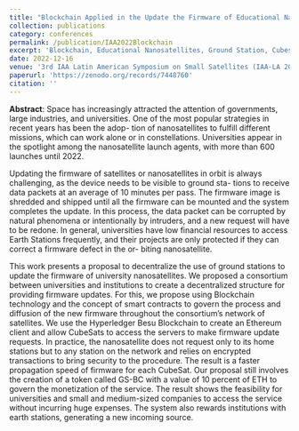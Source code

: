 ```yaml
---
title: "Blockchain Applied in the Update the Firmware of Educational Nanosatellites"
collection: publications
category: conferences
permalink: /publication/IAA2022Blockchain
excerpt: 'Blockchain, Educational Nanosatellites, Ground Station, Cubesat'
date: 2022-12-16
venue: '3rd IAA Latin American Symposium on Small Satellites (IAA-LA 2022)'
paperurl: 'https://zenodo.org/records/7448760'
citation: ''
---
```


**Abstract**:
Space has increasingly attracted the attention of governments, large industries, and universities. One of the most popular strategies in recent years has been the adop- tion of nanosatellites to fulfill different missions, which can work alone or in constellations. Universities appear in the spotlight among the nanosatellite launch agents, with more than 600 launches until 2022.

Updating the firmware of satellites or nanosatellites in orbit is always challenging, as the device needs to be visible to ground sta-
tions to receive data packets at an average of 10 minutes per pass. The firmware image is shredded and shipped until all the firmware can be mounted and the system completes the update. In this process, the data packet can be corrupted by natural
phenomena or intentionally by intruders, and a new request will have to be redone. In general, universities have low financial resources to access Earth Stations frequently, and their projects are only protected if they can correct a firmware defect in the or-
biting nanosatellite.

This work presents a proposal to decentralize the use of ground stations to update the firmware of university nanosatellites. We proposed a consortium between universities and institutions to create a decentralized structure for providing firmware updates. For this, we propose using Blockchain technology and the concept of smart contracts to govern the process and diffusion of the new firmware throughout the consortium’s network of satellites. We use the Hyperledger Besu Blockchain to create an Ethereum client and allow CubeSats to access the servers to make firmware update requests. In practice, the nanosatellite does not request only to its home stations but to any station on the network and relies on encrypted transactions to bring security to the procedure. The result is a faster propagation speed of firmware for each CubeSat. Our proposal still involves the creation of a token called GS-BC with a value of 10 percent of ETH to govern the monetization of the service. The result shows the feasibility for universities and small and medium-sized companies to access the service without incurring huge expenses. The system also rewards institutions with earth
stations, generating a new incoming source.